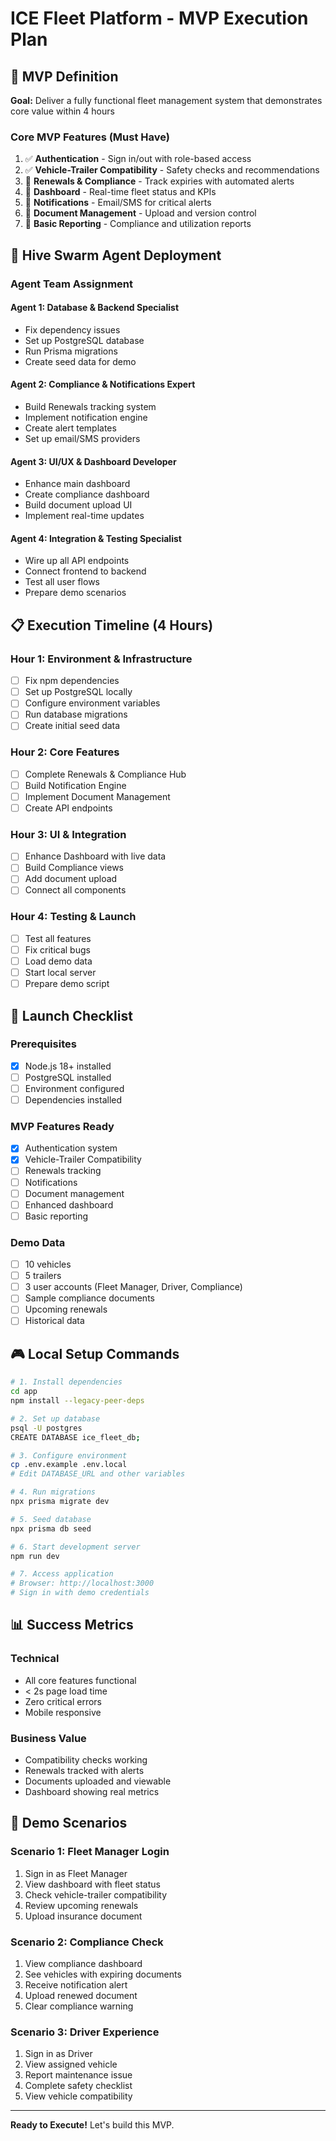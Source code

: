 # ICE Fleet Platform - MVP Execution Plan

## 🎯 MVP Definition
**Goal:** Deliver a fully functional fleet management system that demonstrates core value within 4 hours

### Core MVP Features (Must Have)
1. ✅ **Authentication** - Sign in/out with role-based access
2. ✅ **Vehicle-Trailer Compatibility** - Safety checks and recommendations  
3. 🔨 **Renewals & Compliance** - Track expiries with automated alerts
4. 🔨 **Dashboard** - Real-time fleet status and KPIs
5. 🔨 **Notifications** - Email/SMS for critical alerts
6. 🔨 **Document Management** - Upload and version control
7. 🔨 **Basic Reporting** - Compliance and utilization reports

## 🤖 Hive Swarm Agent Deployment

### Agent Team Assignment

#### **Agent 1: Database & Backend Specialist**
- Fix dependency issues
- Set up PostgreSQL database
- Run Prisma migrations
- Create seed data for demo

#### **Agent 2: Compliance & Notifications Expert**
- Build Renewals tracking system
- Implement notification engine
- Create alert templates
- Set up email/SMS providers

#### **Agent 3: UI/UX & Dashboard Developer**
- Enhance main dashboard
- Create compliance dashboard
- Build document upload UI
- Implement real-time updates

#### **Agent 4: Integration & Testing Specialist**
- Wire up all API endpoints
- Connect frontend to backend
- Test all user flows
- Prepare demo scenarios

## 📋 Execution Timeline (4 Hours)

### Hour 1: Environment & Infrastructure
- [ ] Fix npm dependencies
- [ ] Set up PostgreSQL locally
- [ ] Configure environment variables
- [ ] Run database migrations
- [ ] Create initial seed data

### Hour 2: Core Features
- [ ] Complete Renewals & Compliance Hub
- [ ] Build Notification Engine
- [ ] Implement Document Management
- [ ] Create API endpoints

### Hour 3: UI & Integration
- [ ] Enhance Dashboard with live data
- [ ] Build Compliance views
- [ ] Add document upload
- [ ] Connect all components

### Hour 4: Testing & Launch
- [ ] Test all features
- [ ] Fix critical bugs
- [ ] Load demo data
- [ ] Start local server
- [ ] Prepare demo script

## 🚀 Launch Checklist

### Prerequisites
- [x] Node.js 18+ installed
- [ ] PostgreSQL installed
- [ ] Environment configured
- [ ] Dependencies installed

### MVP Features Ready
- [x] Authentication system
- [x] Vehicle-Trailer Compatibility
- [ ] Renewals tracking
- [ ] Notifications
- [ ] Document management
- [ ] Enhanced dashboard
- [ ] Basic reporting

### Demo Data
- [ ] 10 vehicles
- [ ] 5 trailers  
- [ ] 3 user accounts (Fleet Manager, Driver, Compliance)
- [ ] Sample compliance documents
- [ ] Upcoming renewals
- [ ] Historical data

## 🎮 Local Setup Commands

```bash
# 1. Install dependencies
cd app
npm install --legacy-peer-deps

# 2. Set up database
psql -U postgres
CREATE DATABASE ice_fleet_db;

# 3. Configure environment
cp .env.example .env.local
# Edit DATABASE_URL and other variables

# 4. Run migrations
npx prisma migrate dev

# 5. Seed database
npx prisma db seed

# 6. Start development server
npm run dev

# 7. Access application
# Browser: http://localhost:3000
# Sign in with demo credentials
```

## 📊 Success Metrics

### Technical
- All core features functional
- < 2s page load time
- Zero critical errors
- Mobile responsive

### Business Value
- Compatibility checks working
- Renewals tracked with alerts
- Documents uploaded and viewable
- Dashboard showing real metrics

## 🎯 Demo Scenarios

### Scenario 1: Fleet Manager Login
1. Sign in as Fleet Manager
2. View dashboard with fleet status
3. Check vehicle-trailer compatibility
4. Review upcoming renewals
5. Upload insurance document

### Scenario 2: Compliance Check
1. View compliance dashboard
2. See vehicles with expiring documents
3. Receive notification alert
4. Upload renewed document
5. Clear compliance warning

### Scenario 3: Driver Experience
1. Sign in as Driver
2. View assigned vehicle
3. Report maintenance issue
4. Complete safety checklist
5. View vehicle compatibility

---

**Ready to Execute!** Let's build this MVP.